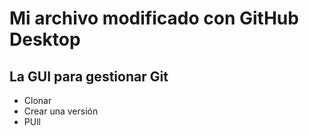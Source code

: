 # Mi archivo modificado con GitHub Desktop
## La GUI para gestionar Git

- Clonar
- Crear una versión
- PUll
